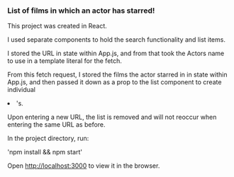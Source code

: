 ### List of films in which an actor has starred!

This project was created in React.

I used separate components to hold the search functionality and list items. 

I stored the URL in state within App.js, and from that took the Actors name to use in a template literal for the fetch. 

From this fetch request, I stored the films the actor starred in in state within App.js, and then passed it down as a prop to the list component to create individual <li>'s. 
  
Upon entering a new URL, the list is removed and will not reoccur when entering the same URL as before. 


In the project directory, run:

'npm install && npm start'


Open [http://localhost:3000](http://localhost:3000) to view it in the browser.
